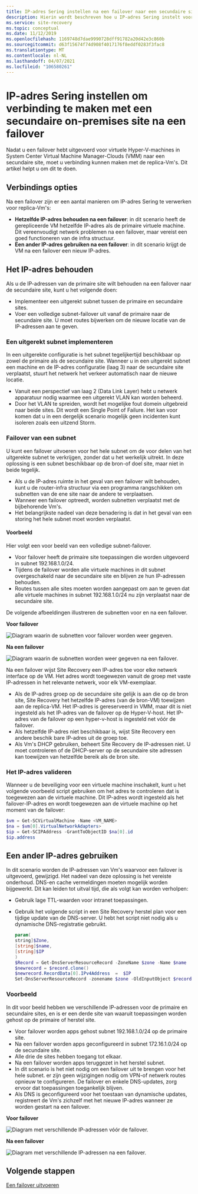 ```yaml
---
title: IP-adres Sering instellen na een failover naar een secundaire site met Azure Site Recovery
description: Hierin wordt beschreven hoe u IP-adres Sering instelt voor het maken van verbinding met Vm's op een secundaire on-premises site na herstel na nood gevallen en failover met Azure Site Recovery.
ms.service: site-recovery
ms.topic: conceptual
ms.date: 11/12/2019
ms.openlocfilehash: 1169748d7dae9990728dff91782a20d42e3c860b
ms.sourcegitcommit: d63f15674f74d908f4017176f8eddf0283f3fac8
ms.translationtype: MT
ms.contentlocale: nl-NL
ms.lasthandoff: 04/07/2021
ms.locfileid: "106580261"
---
```

# <a name="set-up-ip-addressing-to-connect-to-a-secondary-on-premises-site-after-failover"></a>IP-adres Sering instellen om verbinding te maken met een secundaire on-premises site na een failover

Nadat u een failover hebt uitgevoerd voor virtuele Hyper-V-machines in System Center Virtual Machine Manager-Clouds (VMM) naar een secundaire site, moet u verbinding kunnen maken met de replica-Vm's. Dit artikel helpt u om dit te doen. 

## <a name="connection-options"></a>Verbindings opties

Na een failover zijn er een aantal manieren om IP-adres Sering te verwerken voor replica-Vm's: 

- **Hetzelfde IP-adres behouden na een failover**: in dit scenario heeft de gerepliceerde VM hetzelfde IP-adres als de primaire virtuele machine. Dit vereenvoudigt netwerk problemen na een failover, maar vereist een goed functioneren van de infra structuur.
- **Een ander IP-adres gebruiken na een failover**: in dit scenario krijgt de VM na een failover een nieuw IP-adres. 
 

## <a name="retain-the-ip-address"></a>Het IP-adres behouden

Als u de IP-adressen van de primaire site wilt behouden na een failover naar de secundaire site, kunt u het volgende doen:

- Implementeer een uitgerekt subnet tussen de primaire en secundaire sites.
- Voer een volledige subnet-failover uit vanaf de primaire naar de secundaire site. U moet routes bijwerken om de nieuwe locatie van de IP-adressen aan te geven.


### <a name="deploy-a-stretched-subnet"></a>Een uitgerekt subnet implementeren

In een uitgerekte configuratie is het subnet tegelijkertijd beschikbaar op zowel de primaire als de secundaire site. Wanneer u in een uitgerekt subnet een machine en de IP-adres configuratie (laag 3) naar de secundaire site verplaatst, stuurt het netwerk het verkeer automatisch naar de nieuwe locatie. 

- Vanuit een perspectief van laag 2 (Data Link Layer) hebt u netwerk apparatuur nodig waarmee een uitgerekt VLAN kan worden beheerd.
- Door het VLAN te spreiden, wordt het mogelijke fout domein uitgebreid naar beide sites. Dit wordt een Single Point of Failure. Het kan voor komen dat u in een dergelijk scenario mogelijk geen incidenten kunt isoleren zoals een uitzend Storm. 


### <a name="fail-over-a-subnet"></a>Failover van een subnet

U kunt een failover uitvoeren voor het hele subnet om de voor delen van het uitgerekte subnet te verkrijgen, zonder dat u het werkelijk uitrekt. In deze oplossing is een subnet beschikbaar op de bron-of doel site, maar niet in beide tegelijk.

- Als u de IP-adres ruimte in het geval van een failover wilt behouden, kunt u de router-infra structuur via een programma rangschikken om subnetten van de ene site naar de andere te verplaatsen.
- Wanneer een failover optreedt, worden subnetten verplaatst met de bijbehorende Vm's.
- Het belangrijkste nadeel van deze benadering is dat in het geval van een storing het hele subnet moet worden verplaatst.

#### <a name="example"></a>Voorbeeld

Hier volgt een voor beeld van een volledige subnet-failover. 

- Voor failover heeft de primaire site toepassingen die worden uitgevoerd in subnet 192.168.1.0/24.
- Tijdens de failover worden alle virtuele machines in dit subnet overgeschakeld naar de secundaire site en blijven ze hun IP-adressen behouden. 
- Routes tussen alle sites moeten worden aangepast om aan te geven dat alle virtuele machines in subnet 192.168.1.0/24 nu zijn verplaatst naar de secundaire site.

De volgende afbeeldingen illustreren de subnetten voor en na een failover.


**Voor failover**

![Diagram waarin de subnetten voor failover worden weer gegeven.](./media/hyper-v-vmm-networking/network-design2.png)

**Na een failover**

![Diagram waarin de subnetten worden weer gegeven na een failover.](./media/hyper-v-vmm-networking/network-design3.png)

Na een failover wijst Site Recovery een IP-adres toe voor elke netwerk interface op de VM. Het adres wordt toegewezen vanuit de groep met vaste IP-adressen in het relevante netwerk, voor elk VM-exemplaar.

- Als de IP-adres groep op de secundaire site gelijk is aan die op de bron site, Site Recovery het hetzelfde IP-adres (van de bron-VM) toewijzen aan de replica-VM. Het IP-adres is gereserveerd in VMM, maar dit is niet ingesteld als het IP-adres van de failover op de Hyper-V-host. Het IP-adres van de failover op een hyper-v-host is ingesteld net vóór de failover.
- Als hetzelfde IP-adres niet beschikbaar is, wijst Site Recovery een andere beschik bare IP-adres uit de groep toe.
- Als Vm's DHCP gebruiken, beheert Site Recovery de IP-adressen niet. U moet controleren of de DHCP-server op de secundaire site adressen kan toewijzen van hetzelfde bereik als de bron site.

### <a name="validate-the-ip-address"></a>Het IP-adres valideren

Wanneer u de beveiliging voor een virtuele machine inschakelt, kunt u het volgende voorbeeld script gebruiken om het adres te controleren dat is toegewezen aan de virtuele machine. Dit IP-adres wordt ingesteld als het failover-IP-adres en wordt toegewezen aan de virtuele machine op het moment van de failover:

```powershell
$vm = Get-SCVirtualMachine -Name <VM_NAME>
$na = $vm[0].VirtualNetworkAdapters>
$ip = Get-SCIPAddress -GrantToObjectID $na[0].id
$ip.address
```

## <a name="use-a-different-ip-address"></a>Een ander IP-adres gebruiken

In dit scenario worden de IP-adressen van Vm's waarvoor een failover is uitgevoerd, gewijzigd. Het nadeel van deze oplossing is het vereiste onderhoud.  DNS-en cache vermeldingen moeten mogelijk worden bijgewerkt. Dit kan leiden tot uitval tijd, die als volgt kan worden verholpen:

- Gebruik lage TTL-waarden voor intranet toepassingen.
- Gebruik het volgende script in een Site Recovery herstel plan voor een tijdige update van de DNS-server. U hebt het script niet nodig als u dynamische DNS-registratie gebruikt.

    ```powershell
    param(
    string]$Zone,
    [string]$name,
    [string]$IP
    )
    $Record = Get-DnsServerResourceRecord -ZoneName $zone -Name $name
    $newrecord = $record.clone()
    $newrecord.RecordData[0].IPv4Address  =  $IP
    Set-DnsServerResourceRecord -zonename $zone -OldInputObject $record -NewInputObject $Newrecord
    ```
    
### <a name="example"></a>Voorbeeld 

In dit voor beeld hebben we verschillende IP-adressen voor de primaire en secundaire sites, en is er een derde site van waaruit toepassingen worden gehost op de primaire of herstel site.

- Voor failover worden apps gehost subnet 192.168.1.0/24 op de primaire site.
- Na een failover worden apps geconfigureerd in subnet 172.16.1.0/24 op de secundaire site.
- Alle drie de sites hebben toegang tot elkaar.
- Na een failover worden apps teruggezet in het herstel subnet.
- In dit scenario is het niet nodig om een failover uit te brengen voor het hele subnet. er zijn geen wijzigingen nodig om VPN-of netwerk routes opnieuw te configureren. De failover en enkele DNS-updates, zorg ervoor dat toepassingen toegankelijk blijven.
- Als DNS is geconfigureerd voor het toestaan van dynamische updates, registreert de Vm's zichzelf met het nieuwe IP-adres wanneer ze worden gestart na een failover.

**Voor failover**

![Diagram met verschillende IP-adressen vóór de failover.](./media/hyper-v-vmm-networking/network-design10.png)

**Na een failover**

![Diagram met verschillende IP-adressen na een failover.](./media/hyper-v-vmm-networking/network-design11.png)


## <a name="next-steps"></a>Volgende stappen

[Een failover uitvoeren](hyper-v-vmm-failover-failback.md)

